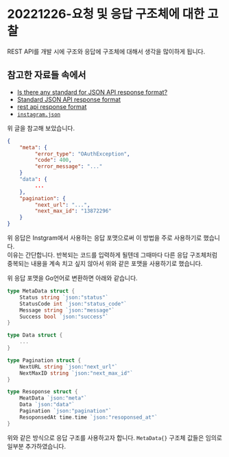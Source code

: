 # 20221226-요청 및 응답 구조체에 대한 고찰
REST API를 개발 시에 구조와 응답에 구조체에 대해서 생각을 많이하게 됩니다.  

## 참고한 자료들 속에서
- [Is there any standard for JSON API response format?](https://stackoverflow.com/questions/12806386/is-there-any-standard-for-json-api-response-format)
- [Standard JSON API response format](https://medium.com/@bojanmajed/standard-json-api-response-format-c6c1aabcaa6d)
- [rest api response format](https://stackoverflow.com/questions/39613798/rest-api-response-format)
- [`instagram.json`](https://gist.github.com/mgcm/4d4ddf687b1399b87de4)

위 글을 참고해 보았습니다.

```json
{
    "meta": {
         "error_type": "OAuthException",
         "code": 400,
         "error_message": "..."
    }
    "data": {
         ...
    },
    "pagination": {
         "next_url": "...",
         "next_max_id": "13872296"
    }
}
```

위 응답은 Instgram에서 사용하는 응답 포맷으로써 이 방법을 주로 사용하기로 했습니다.  
이유는 간단합니다. 반복되는 코드를 입력하게 될텐데 그때마다 다른 응답 구조체처럼 중복되는 내용을 계속 치고 싶지 않아서 위와 같은 포맷을 사용하기로 했습니다.

위 응답 포맷을 Go언어로 변환하면 아래와 같습니다.
```go
type MetaData struct {
    Status string `json:"status"`
    StatusCode int `json:"status_code"`
    Message string `json:"message"`
    Success bool `json:"success"`
}

type Data struct {
    ...
}

type Pagination struct {
    NextURL string `json:"next_url"`
    NextMaxID string `json:"next_max_id"`
}

type Resoponse struct {
    MeatData `json:"meta"`
    Data `json:"data"`
    Pagination `json:"pagination"`
    ResoponsedAt time.time `json:"resoponsed_at"`
}
```
위와 같은 방식으로 응답 구조를 사용하고자 합니다. `MetaData{}` 구조체 값들은 임의로 일부분 추가하였습니다.  


